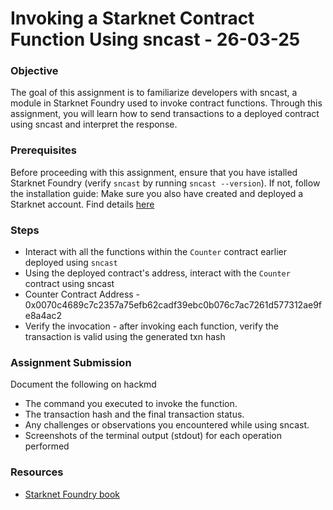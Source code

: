 # Invoking a Starknet Contract Function Using sncast - 26-03-25

### Objective

The goal of this assignment is to familiarize developers with sncast, a module in Starknet Foundry used to invoke contract functions. Through this assignment, you will learn how to send transactions to a deployed contract using sncast and interpret the response.


### Prerequisites
Before proceeding with this assignment, ensure that you have istalled Starknet Foundry (verify `sncast` by running `sncast --version`). If not, follow the installation guide:
Make sure you also have created and deployed a Starknet account. Find details [here](https://foundry-rs.github.io/starknet-foundry/starknet/account.html)

### Steps
- Interact with all the functions within the `Counter` contract  earlier deployed using `sncast`
- Using the deployed contract's address, interact with the `Counter` contract using sncast
- Counter Contract Address - 0x0070c4689c7c2357a75efb62cadf39ebc0b076c7ac7261d577312ae9fe8a4ac2
- Verify the invocation - after invoking each function, verify the transaction is valid using the generated txn hash

### Assignment Submission
Document the following on hackmd
- The command you executed to invoke the function.
- The transaction hash and the final transaction status.
- Any challenges or observations you encountered while using sncast.
- Screenshots of the terminal output (stdout) for each operation performed

### Resources
- [Starknet Foundry book](https://foundry-rs.github.io/starknet-foundry/starknet/call.html)